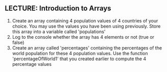 ## LECTURE: Introduction to Arrays


1. Create an array containing 4 population values of 4 countries of your choice. 
You may use the values you have been using previously. Store this array into a 
variable called 'populations'
2. Log to the console whether the array has 4 elements or not (true or false)
3. Create an array called 'percentages' containing the percentages of the 
world population for these 4 population values. Use the function 
'percentageOfWorld1' that you created earlier to compute the 4 
percentage values